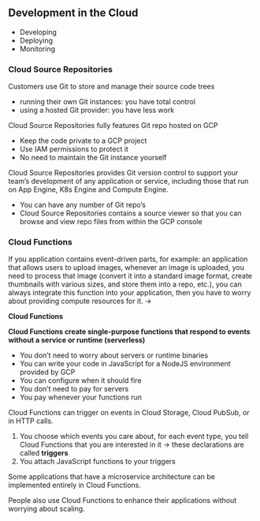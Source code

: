 ## Development in the Cloud

- Developing
- Deploying
- Monitoring

### Cloud Source Repositories

Customers use Git to store and manage their source code trees

- running their own Git instances: you have total control
- using a hosted Git provider: you have less work

Cloud Source Repositories fully features Git repo hosted on GCP

- Keep the code private to a GCP project
- Use IAM permissions to protect it
- No need to maintain the Git instance yourself

Cloud Source Repositories provides Git version control to support your team’s development of any application or service, including those that run on App Engine, K8s Engine and Compute Engine.

- You can have any number of Git repo’s
- Cloud Source Repositories contains a source viewer so that you can browse and view repo files from within the GCP console

### Cloud Functions

If you application contains event-driven parts, for example: an application that allows users to upload images, whenever an image is uploaded, you need to process that image (convert it into a standard image format, create thumbnails with various sizes, and store them into a repo, etc.), you can always integrate this function into your application, then you have to worry about providing compute resources for it. →

**Cloud Functions**

**Cloud Functions create single-purpose functions that respond to events without a service or runtime (serverless)**

- You don’t need to worry about servers or runtime binaries
- You can write your code in JavaScript for a NodeJS environment provided by GCP
- You can configure when it should fire
- You don’t need to pay for servers
- You pay whenever your functions run

Cloud Functions can trigger on events in Cloud Storage, Cloud PubSub, or in HTTP calls.

1. You choose which events you care about, for each event type, you tell Cloud Functions that you are interested in it → these declarations are called **triggers**
2. You attach JavaScript functions to your triggers

Some applications that have a microservice architecture can be implemented entirely in Cloud Functions.

People also use Cloud Functions to enhance their applications without worrying about scaling.